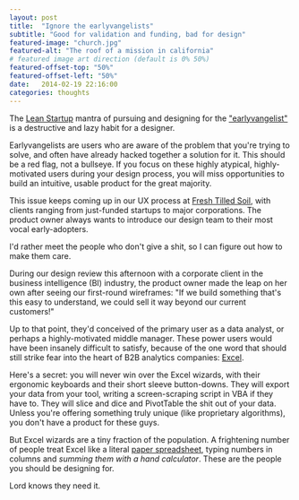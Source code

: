 ```yaml
---
layout: post
title:  "Ignore the earlyvangelists"
subtitle: "Good for validation and funding, bad for design"
featured-image: "church.jpg"
featured-alt: "The roof of a mission in california"
# featured image art direction (default is 0% 50%)
featured-offset-top: "50%"
featured-offset-left: "50%"
date:   2014-02-19 22:16:00
categories: thoughts
---
```


The [Lean Startup](http://theleanstartup.com/) mantra of pursuing and designing for the ["earlyvangelist"](http://en.wikipedia.org/wiki/Earlyvangelist) is a destructive and lazy habit for a designer. 

Earlyvangelists are users who are aware of the problem that you're trying to solve, and often have already hacked together a solution for it. This should be a red flag, not a bullseye. If you focus on these highly atypical, highly-motivated users during your design process, you will miss opportunities to build an intuitive, usable product for the great majority.

This issue keeps coming up in our UX process at [Fresh Tilled Soil](http://www.freshtilledsoil.com), with clients ranging from just-funded startups to major corporations. The product owner always wants to introduce our design team to their most vocal early-adopters. 

I'd rather meet the people who don't give a shit, so I can figure out how to make them care.

During our design review this afternoon with a corporate client in the business intelligence (BI) industry, the product owner made the leap on her own after seeing our first-round wireframes: "If we build something that's this easy to understand, we could sell it way beyond our current customers!"

Up to that point, they'd conceived of the primary user as a data analyst, or perhaps a highly-motivated middle manager. These power users would have been insanely difficult to satisfy, because of the one word that should still strike fear into the heart of B2B analytics companies: [Excel](http://office.microsoft.com/en-us/excel/).

Here's a secret: you will never win over the Excel wizards, with their ergonomic keyboards and their short sleeve button-downs. They will export your data from your tool, writing a screen-scraping script in VBA if they have to. They will slice and dice and PivotTable the shit out of your data. Unless you're offering something truly unique (like proprietary algorithms), you don't have a product for these guys.

But Excel wizards are a tiny fraction of the population. A frightening number of people treat Excel like a literal [paper spreadsheet](http://en.wikipedia.org/wiki/Spreadsheet#Paper_spreadsheets), typing numbers in columns and *summing them with a hand calculator*. These are the people you should be designing for.

Lord knows they need it.